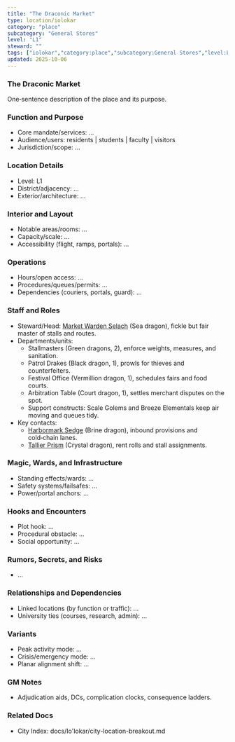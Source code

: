 ```yaml
---
title: "The Draconic Market"
type: location/iolokar
category: "place"
subcategory: "General Stores"
level: "L1"
steward: ""
tags: ["iolokar","category:place","subcategory:General Stores","level:L1"]
updated: 2025-10-06
---
```

### The Draconic Market

One‑sentence description of the place and its purpose.

### Function and Purpose

- Core mandate/services: ...
- Audience/users: residents | students | faculty | visitors
- Jurisdiction/scope: ...

### Location Details

- Level: L1
- District/adjacency: ...
- Exterior/architecture: ...

### Interior and Layout

- Notable areas/rooms: ...
- Capacity/scale: ...
- Accessibility (flight, ramps, portals): ...

### Operations

- Hours/open access: ...
- Procedures/queues/permits: ...
- Dependencies (couriers, portals, guard): ...

### Staff and Roles

- Steward/Head: [Market Warden Selach](../People/market-warden-selach.md) (Sea dragon), fickle but fair master of stalls and routes.
- Departments/units:
  - Stallmasters (Green dragons, 2), enforce weights, measures, and sanitation.
  - Patrol Drakes (Black dragon, 1), prowls for thieves and counterfeiters.
  - Festival Office (Vermillion dragon, 1), schedules fairs and food courts.
  - Arbitration Table (Court dragon, 1), settles merchant disputes on the spot.
  - Support constructs: Scale Golems and Breeze Elementals keep air moving and queues tidy.
- Key contacts:
  - [Harbormark Sedge](../People/harbormark-sedge.md) (Brine dragon), inbound provisions and cold‑chain lanes.
  - [Tallier Prism](../People/tallier-prism.md) (Crystal dragon), rent rolls and stall assignments.

### Magic, Wards, and Infrastructure

- Standing effects/wards: ...
- Safety systems/failsafes: ...
- Power/portal anchors: ...

### Hooks and Encounters

- Plot hook: ...
- Procedural obstacle: ...
- Social opportunity: ...

### Rumors, Secrets, and Risks

- ...

### Relationships and Dependencies

- Linked locations (by function or traffic): ...
- University ties (courses, research, admin): ...

### Variants

- Peak activity mode: ...
- Crisis/emergency mode: ...
- Planar alignment shift: ...

### GM Notes

- Adjudication aids, DCs, complication clocks, consequence ladders.

### Related Docs

- City Index: docs/Io'lokar/city-location-breakout.md
